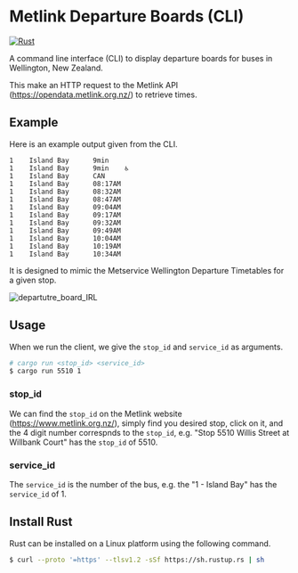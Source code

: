 # Metlink Departure Boards (CLI)
[![Rust](https://github.com/woodRock/scaling-palm-tree/actions/workflows/rust.yml/badge.svg)](https://github.com/woodRock/scaling-palm-tree/actions/workflows/rust.yml)

A command line interface (CLI) to display departure boards for buses in Wellington, New Zealand. 

This make an HTTP request to the Metlink API (https://opendata.metlink.org.nz/) to retrieve times. 

## Example 

Here is an example output given from the CLI. 

```
1    Island Bay      9min
1    Island Bay      9min    ♿
1    Island Bay      CAN
1    Island Bay      08:17AM
1    Island Bay      08:32AM
1    Island Bay      08:47AM
1    Island Bay      09:04AM
1    Island Bay      09:17AM
1    Island Bay      09:32AM
1    Island Bay      09:49AM
1    Island Bay      10:04AM
1    Island Bay      10:19AM
1    Island Bay      10:34AM
````

It is designed to mimic the Metservice Wellington Departure Timetables for a given stop. 

![departutre_board_IRL](https://user-images.githubusercontent.com/18411037/197334859-fb8c2db0-f3b2-4d22-845a-0e310d66112b.jpg)

## Usage

When we run the client, we give the `stop_id` and `service_id` as arguments. 

```bash
# cargo run <stop_id> <service_id>
$ cargo run 5510 1 
```

### stop_id 

We can find the `stop_id` on the Metlink website (https://www.metlink.org.nz/), simply find you desired stop, click on it, and the 4 digit number correspnds to the `stop_id`, e.g. "Stop 5510 Willis Street at Willbank Court" has the `stop_id` of 5510.

### service_id 

The `service_id` is the number of the bus, e.g. the "1 - Island Bay" has the `service_id` of 1. 

## Install Rust 

Rust can be installed on a Linux platform using the following command. 

```bash 
$ curl --proto '=https' --tlsv1.2 -sSf https://sh.rustup.rs | sh
```




